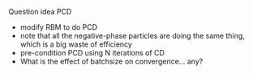 

Question idea PCD
- modify RBM to do PCD
- note that all the negative-phase particles are doing the same thing,
  which is a big waste of efficiency
- pre-condition PCD using N iterations of CD
- What is the effect of batchsize on convergence... any?


